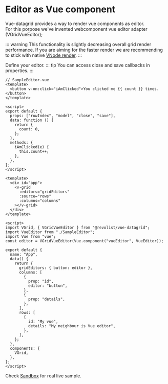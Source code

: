 # Editor as Vue component

Vue-datagrid provides a way to render vue components as editor.
<br>For this porpose we've invented webcomponent vue editor adapter (VGridVueEditor);

::: warning
This functionality is slightly decreasing overall grid render performance. If you are aiming for the faster render we are recommending to stick with native <a href="./cell.editor.html">VNode render</a>.
:::

Define your editor.
::: tip
You can access close and save callbacks in properties.
:::

```vue
// SampleEditor.vue
<template>
  <button v-on:click="iAmClicked">You clicked me {{ count }} times.</button>
</template>

<script>
export default {
  props: ["rowIndex", "model", "close", "save"],
  data: function () {
    return {
      count: 0,
    };
  },
  methods: {
    iAmClicked(e) {
      this.count++;
    },
  },
};
</script>
```


```vue
<template>
  <div id="app">
    <v-grid
      :editors="gridEditors"
      :source="rows"
      :columns="columns"
    ></v-grid>
  </div>
</template>

<script>
import VGrid, { VGridVueEditor } from "@revolist/vue-datagrid";
import VueEditor from "./SampleEditor";
import Vue from "vue";
const editor = VGridVueEditor(Vue.component("vueEditor", VueEditor));

export default {
  name: "App",
  data() {
    return {
      gridEditors: { button: editor },
      columns: [
        {
          prop: "id",
          editor: "button",
        },
        {
          prop: "details",
        },
      ],
      rows: [
        {
          id: "My vue",
          details: "My neighbour is Vue editor",
        },
      ],
    };
  },
  components: {
    VGrid,
  },
};
</script>
```

Check [Sandbox](https://codesandbox.io/s/revogrid-vueeditor-bxpq0?file=/src/App.vue) for real live sample.
<demo-vue-component-editor/>

